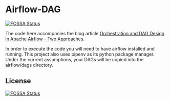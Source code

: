 # Airflow-DAG
[![FOSSA Status](https://app.fossa.io/api/projects/git%2Bgithub.com%2Fhashmapinc%2FAirflow-DAG.svg?type=shield)](https://app.fossa.io/projects/git%2Bgithub.com%2Fhashmapinc%2FAirflow-DAG?ref=badge_shield)


The code here accompanies the blog article [Orchestration and DAG Design in Apache Airflow - Two Approaches](https://medium.com/hashmapinc/orchestration-and-dag-design-in-apache-airflow-two-approaches-35edd3eaf7c0). 

In order to execute the code you will need to have airflow installed and running. This project also uses
pipenv as its python package manager. Under the current assumptions, your DAGs will be copied into the airflow/dags directory.




## License
[![FOSSA Status](https://app.fossa.io/api/projects/git%2Bgithub.com%2Fhashmapinc%2FAirflow-DAG.svg?type=large)](https://app.fossa.io/projects/git%2Bgithub.com%2Fhashmapinc%2FAirflow-DAG?ref=badge_large)